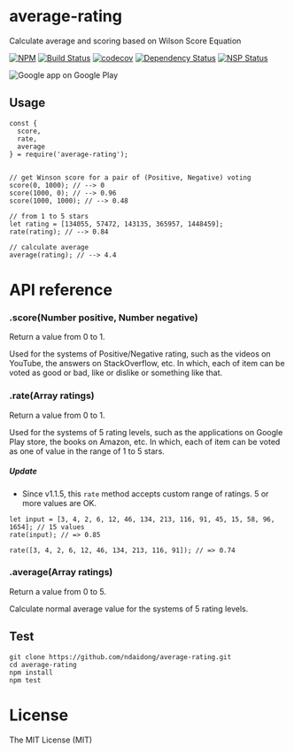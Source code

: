 # average-rating
Calculate  average and scoring based on Wilson Score Equation

[![NPM](https://badge.fury.io/js/average-rating.svg)](https://badge.fury.io/js/average-rating)
[![Build Status](https://travis-ci.org/ndaidong/average-rating.svg?branch=master)](https://travis-ci.org/ndaidong/average-rating)
[![codecov](https://codecov.io/gh/ndaidong/average-rating/branch/master/graph/badge.svg)](https://codecov.io/gh/ndaidong/average-rating)
[![Dependency Status](https://gemnasium.com/badges/github.com/ndaidong/average-rating.svg)](https://gemnasium.com/github.com/ndaidong/average-rating)
[![NSP Status](https://nodesecurity.io/orgs/techpush/projects/ff38031c-c6ba-4606-92e9-ebe07d649fa7/badge)](https://nodesecurity.io/orgs/techpush/projects/ff38031c-c6ba-4606-92e9-ebe07d649fa7)

![Google app on Google Play](http://i.imgur.com/NgQX5OW.png)

## Usage

```
const {
  score,
  rate,
  average
} = require('average-rating');


// get Winson score for a pair of (Positive, Negative) voting
score(0, 1000); // --> 0
score(1000, 0); // --> 0.96
score(1000, 1000); // --> 0.48

// from 1 to 5 stars
let rating = [134055, 57472, 143135, 365957, 1448459];
rate(rating); // --> 0.84

// calculate average
average(rating); // --> 4.4
```

# API reference

### .score(Number positive, Number negative)

Return a value from 0 to 1.

Used for the systems of Positive/Negative rating, such as the videos on YouTube, the answers on StackOverflow, etc. In which, each of item can be voted as good or bad, like or dislike or something like that.

### .rate(Array ratings)

Return a value from 0 to 1.

Used for the systems of 5 rating levels, such as the applications on Google Play store, the books on Amazon, etc. In which, each of item can be voted as one of value in the range of 1 to 5 stars.

##### Update

- Since v1.1.5, this `rate` method accepts custom range of ratings. 5 or more values are OK.

```
let input = [3, 4, 2, 6, 12, 46, 134, 213, 116, 91, 45, 15, 58, 96, 1654]; // 15 values
rate(input); // => 0.85

rate([3, 4, 2, 6, 12, 46, 134, 213, 116, 91]); // => 0.74

```


### .average(Array ratings)

Return a value from 0 to 5.

Calculate normal average value for the systems of 5 rating levels.


## Test

```
git clone https://github.com/ndaidong/average-rating.git
cd average-rating
npm install
npm test
```


# License

The MIT License (MIT)
